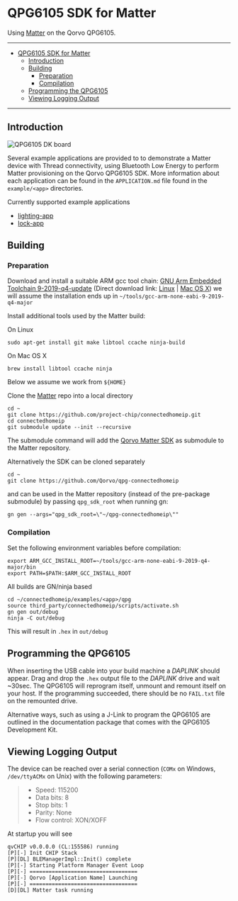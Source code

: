 # QPG6105 SDK for Matter

Using [Matter](https://github.com/project-chip/connectedhomeip) on the Qorvo QPG6105.

---

- [QPG6105 SDK for Matter](#qpg6105-sdk-for-matter)
  - [Introduction](#introduction)
  - [Building](#building)
    - [Preparation](#preparation)
    - [Compilation](#compilation)
  - [Programming the QPG6105](#programming-the-qpg6105)
  - [Viewing Logging Output](#viewing-logging-output)

---

## Introduction

![QPG6105 DK board](../../qpg6105/doc/qpg6105.png)

Several example applications are provided to to demonstrate a Matter
device with Thread connectivity, using Bluetooth Low Energy to perform Matter
provisioning on the Qorvo QPG6105 SDK. More information about each application
can be found in the `APPLICATION.md` file found in the `example/<app>` directories.

Currently supported example applications

- [lighting-app](../../examples/lighting-app/APPLICATION.md)
- [lock-app](../../examples/lock-app/APPLICATION.md)

## Building

### Preparation

Download and install a suitable ARM gcc tool chain:
[GNU Arm Embedded Toolchain 9-2019-q4-update](https://developer.arm.com/tools-and-software/open-source-software/developer-tools/gnu-toolchain/gnu-rm/downloads)
(Direct download link:
[Linux](https://armkeil.blob.core.windows.net/developer/Files/downloads/gnu-rm/9-2019q4/gcc-arm-none-eabi-9-2019-q4-major-x86_64-linux.tar.bz2) |
[Mac OS X](https://armkeil.blob.core.windows.net/developer/Files/downloads/gnu-rm/9-2019q4/gcc-arm-none-eabi-9-2019-q4-major-mac.tar.bz2))
we will assume the installation ends up in `~/tools/gcc-arm-none-eabi-9-2019-q4-major`

Install additional tools used by the Matter build:

On Linux

    sudo apt-get install git make libtool ccache ninja-build

On Mac OS X

    brew install libtool ccache ninja

Below we assume we work from `${HOME}`

Clone the [Matter](https://github.com/project-chip/connectedhomeip) repo into a local directory

    cd ~
    git clone https://github.com/project-chip/connectedhomeip.git
    cd connectedhomeip
    git submodule update --init --recursive

The submodule command will add the [Qorvo Matter SDK](https://github.com/Qorvo/qpg-connectedhomeip) as submodule to the Matter repository.

Alternatively the SDK can be cloned separately

    cd ~
    git clone https://github.com/Qorvo/qpg-connectedhomeip

and can be used in the Matter repository (instead of the pre-package submodule) by passing `qpg_sdk_root` when running gn:

    gn gen --args="qpg_sdk_root=\"~/qpg-connectedhomeip\""

### Compilation

Set the following environment variables before compilation:

    export ARM_GCC_INSTALL_ROOT=~/tools/gcc-arm-none-eabi-9-2019-q4-major/bin
    export PATH=$PATH:$ARM_GCC_INSTALL_ROOT

All builds are GN/ninja based

    cd ~/connectedhomeip/examples/<app>/qpg
    source third_party/connectedhomeip/scripts/activate.sh
    gn gen out/debug
    ninja -C out/debug

This will result in `.hex` in `out/debug`

## Programming the QPG6105

When inserting the USB cable into your build machine a *DAPLINK* should appear.
Drag and drop the `.hex` output file to the *DAPLINK* drive and wait \~30sec.
The QPG6105 will reprogram itself, unmount and remount itself on your host.
If the programming succeeded, there should be no `FAIL.txt` file on the remounted drive.

Alternative ways, such as using a J-Link to program the QPG6105 are outlined in the documentation package that comes with the QPG6105 Development Kit.

## Viewing Logging Output

The device can be reached over a serial connection (`COMx` on Windows, `/dev/ttyACMx` on Unix) with the following parameters:

> - Speed: 115200
> - Data bits: 8
> - Stop bits: 1
> - Parity: None
> - Flow control: XON/XOFF

At startup you will see

    qvCHIP v0.0.0.0 (CL:155586) running
    [P][-] Init CHIP Stack
    [P][DL] BLEManagerImpl::Init() complete
    [P][-] Starting Platform Manager Event Loop
    [P][-] ==================================
    [P][-] Qorvo [Application Name] Launching
    [P][-] ==================================
    [D][DL] Matter task running
